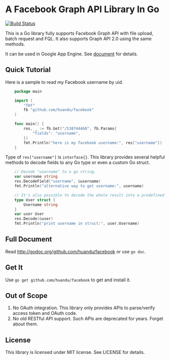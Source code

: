 A Facebook Graph API Library In Go
==================================

[![Build Status](https://travis-ci.org/huandu/facebook.png?branch=master)](https://travis-ci.org/huandu/facebook)

This is a Go library fully supports Facebook Graph API with file upload, batch request and FQL. It also supports Graph API 2.0 using the same methods.

It can be used in Google App Engine. See [document](http://godoc.org/github.com/huandu/facebook) for details.

Quick Tutorial
--------------

Here is a sample to read my Facebook username by uid.

```go
    package main

    import (
        "fmt"
        fb "github.com/huandu/facebook"
    )

    func main() {
        res, _ := fb.Get("/538744468", fb.Params{
            "fields": "username",
        })
        fmt.Println("here is my facebook username:", res["username"])
    }
```

Type of `res["username"]` is `interface{}`. This library provides several helpful methods to decode fields to any Go type or even a custom Go struct.

```go
    // Decode "username" to a go string.
    var username string
    res.DecodeField("username", &username)
    fmt.Println("alternative way to get username:", username)

    // It's also possible to decode the whole result into a predefined struct.
    type User struct {
        Username string
    }
    var user User
    res.Decode(&user)
    fmt.Println("print username in struct:", user.Username)
```

Full Document
-------------

Read http://godoc.org/github.com/huandu/facebook or use `go doc`.

Get It
------

Use `go get github.com/huandu/facebook` to get and install it.

Out of Scope
------------

1. No OAuth integration. This library only provides APIs to parse/verify access token and OAuth code.
2. No old RESTful API support. Such APIs are deprecated for years. Forget about them.

License
-------

This library is licensed under MIT license. See LICENSE for details.
